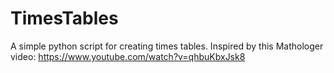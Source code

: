 # TimesTables
A simple python script for creating times tables. Inspired by this Mathologer video: https://www.youtube.com/watch?v=qhbuKbxJsk8
